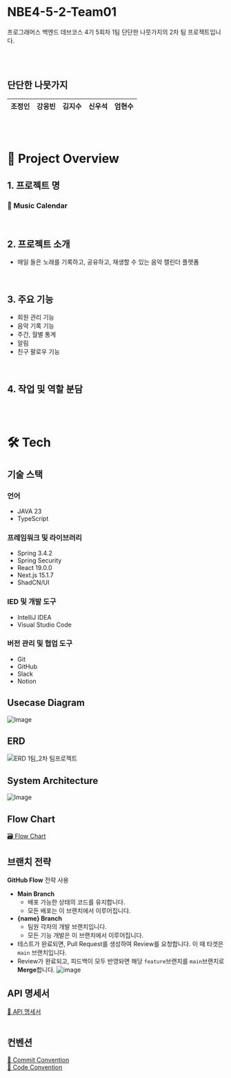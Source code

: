 # NBE4-5-2-Team01
프로그래머스 백엔드 데브코스 4기 5회차 1팀 단단한 나뭇가지의 2차 팀 프로젝트입니다.

<br/>
<br/>

## 단단한 나뭇가지

|                                           조정인                                           |                                          강웅빈                                           |                                                        김지수                                                        |                                          신우석                                           |                                                        엄현수                                                        
|:---------------------------------------------------------------------------------------:|:--------------------------------------------------------------------------------------:|:-----------------------------------------------------------------------------------------------------------------:|:--------------------------------------------------------------------------------------:|:-----------------------------------------------------------------------------------------------------------------:|


<br/>
<br/>

# 📆 Project Overview

## 1. 프로젝트 명
### 📆 Music Calendar

<br/>

## 2. 프로젝트 소개
- 매일 들은 노래를 기록하고, 공유하고, 재생할 수 있는 음악 캘린더 플랫폼

<br/>

## 3. 주요 기능
- 회원 관리 기능
- 음악 기록 기능
- 주간, 월별 통계
- 알림
- 친구 팔로우 기능


<br/>

## 4. 작업 및 역할 분담


<br/>
<br/>


# 🛠️ Tech
## 기술 스택
### 언어
- JAVA   23
- TypeScript

### 프레임워크 및 라이브러리
- Spring   3.4.2
- Spring  Security
- React   19.0.0
- Next.js   15.1.7
- ShadCN/UI
  
### IED 및 개발 도구
- IntelliJ IDEA
- Visual Studio Code

### 버전 관리 및 협업 도구
- Git
- GitHub
- Slack
- Notion

## Usecase Diagram
![Image](https://github.com/user-attachments/assets/25027dd8-1c86-45eb-920f-16332de7f1d3)

## ERD
![ERD  1팀_2차 팀프로젝트](https://github.com/user-attachments/assets/e30280b3-e11e-43ee-8c51-27b7da25910b)

## System Architecture
![Image](https://github.com/user-attachments/assets/35a28ea7-5171-4cb2-a51e-e576b62c6f2f)

## Flow Chart
[🗃️ Flow Chart]()

## 브랜치 전략
**GitHub Flow** 전략 사용
- **Main Branch**
  - 배포 가능한 상태의 코드를 유지합니다.
  - 모든 배포는 이 브랜치에서 이루어집니다.
- **{name} Branch**
  - 팀원 각자의 개발 브랜치입니다.
  - 모든 기능 개발은 이 브랜치에서 이루어집니다.
- 테스트가 완료되면, Pull Request를 생성하여 Review를 요청합니다. 이 때 타겟은 ```main``` 브랜치입니다.
- Review가 완료되고, 피드백이 모두 반영돠면 해당 ```feature```브랜치를 ```main```브랜치로 **Merge**합니다.
![image]()

## API 명세서
[📝 API 명세서]()
<br/>
<br/>

## 컨벤션
[🎯 Commit Convention](https://github.com/prgrms-be-devcourse/NBE4-5-2-Team01/wiki/%F0%9F%93%8C-Git-Commit-Message-Convention)
<br/>
[📌 Code Convention](https://github.com/prgrms-be-devcourse/NBE4-5-2-Team01/wiki/%F0%9F%93%8C-Code-Convention)
